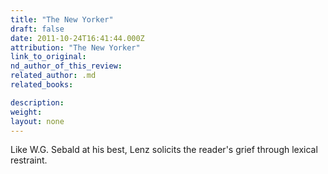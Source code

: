 ```yaml
---
title: "The New Yorker"
draft: false
date: 2011-10-24T16:41:44.000Z
attribution: "The New Yorker"
link_to_original:
nd_author_of_this_review:
related_author: .md
related_books:

description:
weight:
layout: none
---
```

Like W.G. Sebald at his best, Lenz solicits the reader's grief through lexical restraint.

